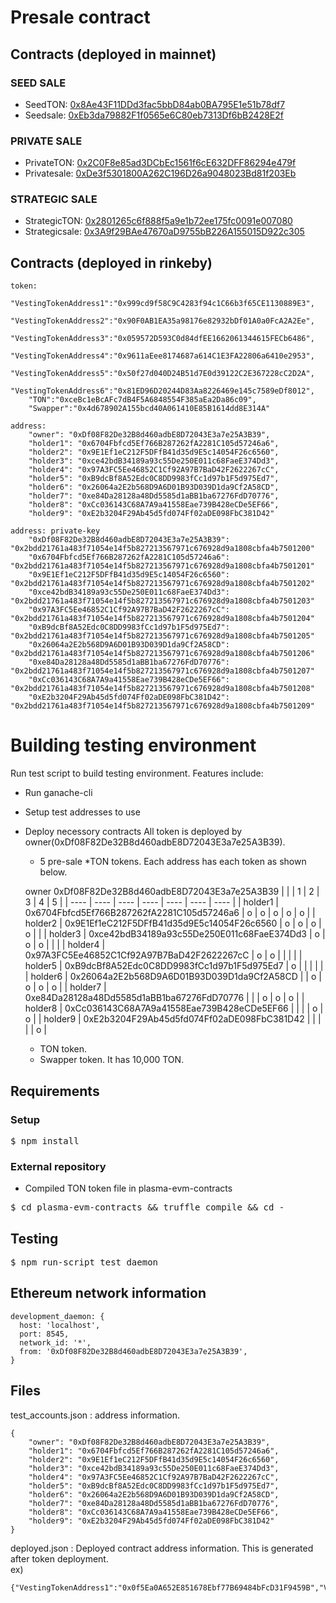 # Presale contract

## Contracts (deployed in mainnet)

### SEED SALE
- SeedTON: [0x8Ae43F11DDd3fac5bbD84ab0BA795E1e51b78df7](https://etherscan.io/address/0x8Ae43F11DDd3fac5bbD84ab0BA795E1e51b78df7)
- Seedsale: [0xEb3da79882F1f0565e6C80eb7313Df6bB2428E2f](https://etherscan.io/address/0xEb3da79882F1f0565e6C80eb7313Df6bB2428E2f)

### PRIVATE SALE
- PrivateTON: [0x2C0F8e85ad3DCbEc1561f6cE632DFF86294e479f](https://etherscan.io/address/0x2C0F8e85ad3DCbEc1561f6cE632DFF86294e479f)
- Privatesale: [0xDe3f5301800A262C196D26a9048023Bd81f203Eb](https://etherscan.io/address/0xDe3f5301800A262C196D26a9048023Bd81f203Eb)

### STRATEGIC SALE
- StrategicTON: [0x2801265c6f888f5a9e1b72ee175fc0091e007080](https://etherscan.io/address/0x2801265c6f888f5a9e1b72ee175fc0091e007080)
- Strategicsale: [0x3A9f29BAe47670aD9755bB226A155015D922c305](https://etherscan.io/address/0x3A9f29BAe47670aD9755bB226A155015D922c305)

## Contracts (deployed in rinkeby)
```
token:
    "VestingTokenAddress1":"0x999cd9f58C9C4283f94c1C66b3f65CE1130889E3",
    "VestingTokenAddress2":"0x90F0AB1EA35a98176e82932bDf01A0a0FcA2A2Ee",
    "VestingTokenAddress3":"0x059572D593C0d84dfEE1662061344615FECb6486",
    "VestingTokenAddress4":"0x9611aEee8174687a614C1E3FA22806a6410e2953",
    "VestingTokenAddress5":"0x50f27d040D24B51d7E0d39122C2E367228cC2D2A",
    "VestingTokenAddress6":"0x81ED96D20244D83Aa8226469e145c7589eDf8012",
    "TON":"0xceBc1eBcAFc7dB4F5A6848554F385aEa2Da86c09",
    "Swapper":"0x4d678902A155bcd40A061410E85B1614dd8E314A"

address: 
    "owner": "0xDf08F82De32B8d460adbE8D72043E3a7e25A3B39",
    "holder1": "0x6704Fbfcd5Ef766B287262fA2281C105d57246a6",
    "holder2": "0x9E1Ef1eC212F5DFfB41d35d9E5c14054F26c6560",
    "holder3": "0xce42bdB34189a93c55De250E011c68FaeE374Dd3",
    "holder4": "0x97A3FC5Ee46852C1Cf92A97B7BaD42F2622267cC",
    "holder5": "0xB9dcBf8A52Edc0C8DD9983fCc1d97b1F5d975Ed7",
    "holder6": "0x26064a2E2b568D9A6D01B93D039D1da9Cf2A58CD",
    "holder7": "0xe84Da28128a48Dd5585d1aBB1ba67276FdD70776",
    "holder8": "0xCc036143C68A7A9a41558Eae739B428eCDe5EF66",
    "holder9": "0xE2b3204F29Ab45d5fd074Ff02aDE098FbC381D42"

address: private-key
    "0xDf08F82De32B8d460adbE8D72043E3a7e25A3B39": "0x2bdd21761a483f71054e14f5b827213567971c676928d9a1808cbfa4b7501200"
    "0x6704Fbfcd5Ef766B287262fA2281C105d57246a6": "0x2bdd21761a483f71054e14f5b827213567971c676928d9a1808cbfa4b7501201"
    "0x9E1Ef1eC212F5DFfB41d35d9E5c14054F26c6560": "0x2bdd21761a483f71054e14f5b827213567971c676928d9a1808cbfa4b7501202"
    "0xce42bdB34189a93c55De250E011c68FaeE374Dd3": "0x2bdd21761a483f71054e14f5b827213567971c676928d9a1808cbfa4b7501203"
    "0x97A3FC5Ee46852C1Cf92A97B7BaD42F2622267cC": "0x2bdd21761a483f71054e14f5b827213567971c676928d9a1808cbfa4b7501204"
    "0xB9dcBf8A52Edc0C8DD9983fCc1d97b1F5d975Ed7": "0x2bdd21761a483f71054e14f5b827213567971c676928d9a1808cbfa4b7501205"
    "0x26064a2E2b568D9A6D01B93D039D1da9Cf2A58CD": "0x2bdd21761a483f71054e14f5b827213567971c676928d9a1808cbfa4b7501206"
    "0xe84Da28128a48Dd5585d1aBB1ba67276FdD70776": "0x2bdd21761a483f71054e14f5b827213567971c676928d9a1808cbfa4b7501207"
    "0xCc036143C68A7A9a41558Eae739B428eCDe5EF66": "0x2bdd21761a483f71054e14f5b827213567971c676928d9a1808cbfa4b7501208"
    "0xE2b3204F29Ab45d5fd074Ff02aDE098FbC381D42": "0x2bdd21761a483f71054e14f5b827213567971c676928d9a1808cbfa4b7501209"
```

# Building testing environment

Run test script to build testing environment. Features include:

* Run ganache-cli
* Setup test addresses to use
* Deploy necessory contracts
    All token is deployed by owner(0xDf08F82De32B8d460adbE8D72043E3a7e25A3B39).
    * 5 pre-sale *TON tokens. Each address has each token as shown below.
    
  owner 0xDf08F82De32B8d460adbE8D72043E3a7e25A3B39
  | | | 1 | 2 | 3 | 4 | 5 |
  | ---- | ---- | ---- | ---- | ---- | ---- | ---- |
  | holder1 | 0x6704Fbfcd5Ef766B287262fA2281C105d57246a6 | o | o | o | o | o | 
  | holder2 | 0x9E1Ef1eC212F5DFfB41d35d9E5c14054F26c6560 | o | o | o | o |   | 
  | holder3 | 0xce42bdB34189a93c55De250E011c68FaeE374Dd3 | o | o | o |   |   | 
  | holder4 | 0x97A3FC5Ee46852C1Cf92A97B7BaD42F2622267cC | o | o |   |   |   | 
  | holder5 | 0xB9dcBf8A52Edc0C8DD9983fCc1d97b1F5d975Ed7 | o |   |   |   |   | 
  | holder6 | 0x26064a2E2b568D9A6D01B93D039D1da9Cf2A58CD |   | o | o | o | o | 
  | holder7 | 0xe84Da28128a48Dd5585d1aBB1ba67276FdD70776 |   |   | o | o | o | 
  | holder8 | 0xCc036143C68A7A9a41558Eae739B428eCDe5EF66 |   |   |   | o | o | 
  | holder9 | 0xE2b3204F29Ab45d5fd074Ff02aDE098FbC381D42 |   |   |   |   | o |
    
    * TON token.
    * Swapper token. It has 10,000 TON.

## Requirements

### Setup

<pre>$ npm install</pre>

### External repository

* Compiled TON token file in plasma-evm-contracts

<pre>$ cd plasma-evm-contracts && truffle compile && cd -</pre>

## Testing

<pre>$ npm run-script test_daemon</pre>

## Ethereum network information

```
development_daemon: {
  host: 'localhost',
  port: 8545,
  network_id: '*',
  from: '0xDf08F82De32B8d460adbE8D72043E3a7e25A3B39',
}
```

## Files

test_accounts.json : address information.   
```
{
    "owner": "0xDf08F82De32B8d460adbE8D72043E3a7e25A3B39",
    "holder1": "0x6704Fbfcd5Ef766B287262fA2281C105d57246a6",
    "holder2": "0x9E1Ef1eC212F5DFfB41d35d9E5c14054F26c6560",
    "holder3": "0xce42bdB34189a93c55De250E011c68FaeE374Dd3",
    "holder4": "0x97A3FC5Ee46852C1Cf92A97B7BaD42F2622267cC",
    "holder5": "0xB9dcBf8A52Edc0C8DD9983fCc1d97b1F5d975Ed7",
    "holder6": "0x26064a2E2b568D9A6D01B93D039D1da9Cf2A58CD",
    "holder7": "0xe84Da28128a48Dd5585d1aBB1ba67276FdD70776",
    "holder8": "0xCc036143C68A7A9a41558Eae739B428eCDe5EF66",
    "holder9": "0xE2b3204F29Ab45d5fd074Ff02aDE098FbC381D42"
}
```   
deployed.json : Deployed contract address information. This is generated after token deployment.   
ex)
```
{"VestingTokenAddress1":"0x0f5Ea0A652E851678Ebf77B69484bFcD31F9459B","VestingTokenAddress2":"0x6732c278C58FC90542cce498981844A073D693d7","VestingTokenAddress3":"0x5baB00b1582B170DBAE7557586A29BA9EeA6f55b","VestingTokenAddress5":"0x3d627fE11843eF6b3D5EC6683D53BD9822696Ef6","TON":"0x254C1eAE847823B664D1Acb1BdfE5e19172D8336","Swapper":"0x7DCC8D20Ff08A8cd50464544139aF34abC1384fB"}
```
